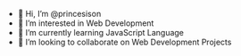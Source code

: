 - 👋 Hi, I’m @princesison
- 👀 I’m interested in Web Development
- 🌱 I’m currently learning JavaScript Language
- 💞️ I’m looking to collaborate on Web Development Projects

<!---
princesison/princesison is a ✨ special ✨ repository because its `README.md` (this file) appears on your GitHub profile.
You can click the Preview link to take a look at your changes.
--->
